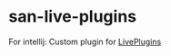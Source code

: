 # san-live-plugins
For intellij:
Custom plugin for [LivePlugins](https://github.com/dkandalov/live-plugin)
